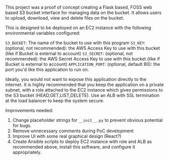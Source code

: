 This project was a proof of concept creating a Flask based, FOSS web based S3 bucket interface for managing data on the bucket. It allows users to upload, download, view and delete files on the bucket.

This is designed to be deployed on an EC2 instance with the following environmental variables configured:

`S3_BUCKET`: The name of the bucket to use with this program
`S3_KEY`: (optional, not recommended): the AWS Access Key to use with this bucket (like if Bucket is external to account)
`S3_SECRET`: (optional, not recommended): the AWS Secret Access Key to use with this bucket (like if Bucket is external to account)
`APPLICATION_PORT`: (optional, default 80): the port you'd like this application to run on.

Ideally, you would not want to expose this application directly to the internet. It is highly recommended that you keep the application on a private subnet, with a role attached to the EC2 instance which gives permissions to the S3 bucket (HEAD,GET,LIST,DELETE). Use an ALB with SSL termination at the load balancer to keep the system secure.

Improvements needed:

1) Change placeholder strings for `__init__.py` to prevent obvious potential for bugs.
2) Remove unnecessary comments during PoC development
3) Improve UI with some real graphical design (React?)
4) Create Ansible scripts to deploy EC2 instance with role and ALB as recommended above, install this software, and configure it appropriately.
